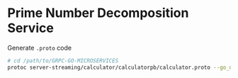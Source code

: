 # Prime Number Decomposition Service

Generate `.proto` code

```bash
# cd /path/to/GRPC-GO-MICROSERVICES
protoc server-streaming/calculator/calculatorpb/calculator.proto --go_out=plugins=grpc:.
```